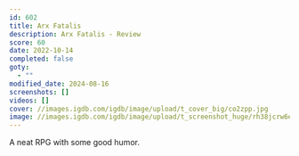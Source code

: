 ```yaml
---
id: 602
title: Arx Fatalis
description: Arx Fatalis - Review
score: 60
date: 2022-10-14
completed: false
goty:
  - ""
modified_date: 2024-08-16
screenshots: []
videos: []
cover: //images.igdb.com/igdb/image/upload/t_cover_big/co2zpp.jpg
image: //images.igdb.com/igdb/image/upload/t_screenshot_huge/rh38jcrw6ergqz7g3wsf.jpg
---
```

A neat RPG with some good humor.